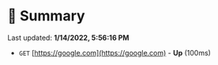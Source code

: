 # 📖 Summary
Last updated: **1/14/2022, 5:56:16 PM**

- `GET` [https://google.com](https://google.com) - **Up** (100ms)
